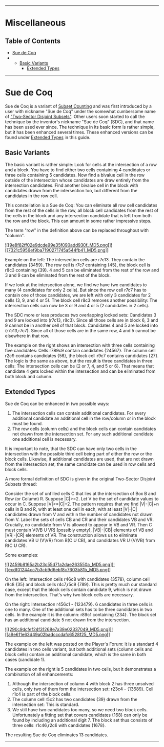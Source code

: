 
---

# Miscellaneous

## Table of Contents

- [Sue de Coq](https://hodoku.sourceforge.net/en/tech_misc.php#sdc)
- - [Basic Variants](https://hodoku.sourceforge.net/en/tech_misc.php#sdc1)
    - [Extended Types](https://hodoku.sourceforge.net/en/tech_misc.php#sdc2)

---

# Sue de Coq

Sue de Coq is a variant of [Subset Counting](http://www.sudopedia.org/wiki/Subset_Counting) and was first introduced by a user with nickname "Sue de Coq" under the somewhat cumbersome name of ["Two-Sector Disjoint Subsets"](http://forum.enjoysudoku.com/viewtopic.php?t=2033). Other users soon started to call the technique by the inventor's nickname "Sue de Coq" (SDC), and that name has been used ever since. The technique in its basic form is rather simple, but it has been enhanced several times. These enhanced versions can be found under [Extended Types](https://hodoku.sourceforge.net/en/tech_misc.php#sdc2) in this guide.

## Basic Variants

The basic variant is rather simple: Look for cells at the intersection of a row and a block. You have to find either two cells containing 4 candidates or three cells containing 5 candidates. Now find a bivalue cell in the row outside of the intersection whose candidates are draw entirely from the intersection candidates. Find another bivalue cell in the block with candidates drawn from the intersection too, but different from the candidates in the row cell.

This constellation is a Sue de Coq: You can eliminate all row cell candidates from the rest of the cells in the row, all block cell candidates from the rest of the cells in the block and any intersection candidate that is left from both the row and the block. This can amount in some rather impressive steps.

The term "row" in the definition above can be replaced throughout with "column".

[![[9e8f82ff02e9dcde99e35f090add930f_MD5.png]]](https://hodoku.sourceforge.net/en/show_example.php?file=sdc01&tech=Sue+de+Coq+%28basic+variant%29)[![[7321c5956ef9ba7190271745a544fb41_MD5.png]]](https://hodoku.sourceforge.net/en/show_example.php?file=sdc02&tech=Sue+de+Coq+%28basic+variant%29)

Example on the left: The intersection cells are r7c13. They contain the candidates {3459}. The row cell is r7c7 containing {45}, the block cell is r8c3 containing {39}. 4 and 5 can be eliminated from the rest of the row and 3 and 9 can be eliminated from the rest of the block.

If we look at the intersection alone, we find we have two candidates to many (4 candidates for only 2 cells). But since the row cell r7c7 has to contain one of those candidates, we are left with only 3 candidates for 2 cells (3, 9, and 4 or 5). The block cell r8c3 removes another possibility: The intersection cells can now be 3 or 9 and 4 or 5 (2 candidates in 2 cells).

The SDC more or less produces two overlapping locked sets: Candidates 3 and 9 are locked into (r7c13, r8c3). Since all those cells are in block 6, 3 and 9 cannot be in another cell of that block. Candidates 4 and 5 are locked into (r7c13,r7c7). Since all of those cells are in the same row, 4 and 5 cannot be elsewhere in that row.

The example on the right shows an intersection with three cells containing five candidates: Cells r789c9 contain candidates {24567}. The column cell r2c9 contains candidates {56}, the block cell r9c7 contains candidates {27}. The logic is the same as above, but the result is three candidates in three cells: The intersection cells can be {2 or 7, 4, and 5 or 6}. That means that candidate 4 gets locked within the intersection and can be eliminated from both block and column.

## Extended Types

Sue de Coq can be enhanced in two possible ways:

1. The intersection cells can contain additional candidates. For every additional candidate an additional cell in the row/column or in the block must be found.
2. The row cells (column cells) and the block cells can contain candidates not drawn from the intersection set. For any such additional candidate one additional cell is necessary.

It is important to note, that the SDC can have only two cells in the intersection with the possible third cell being part of either the row or the block cells. Likewise, if additional candidates are used, that are not drawn from the intersection set, the same candidate can be used in row cells and block cells.

A more formal definition of SDC is given in the original Two-Sector Disjoint Subsets thread:

Consider the set of unfilled cells C that lies at the intersection of Box B and Row (or Column) R. Suppose |C|>=2. Let V be the set of candidate values to occur in C. Suppose |V|>=|C|+2. The pattern requires that we find |V|-|C|+n cells in B and R, with at least one cell in each, with at least |V|-|C| candidates drawn from V and with n the number of candidates not drawn from V. Label the sets of cells CB and CR and their candidates VB and VR. Crucially, no candidate from V is allowed to appear in VB and VR. Then C must contain V\(VB U VR) [possibly empty], |VB|-|CB| elements of VB and |VR|-|CR| elements of VR. The construction allows us to eliminate candidates VB U (V\VR) from B\(C U CB), and candidates VR U (V\VB) from R\(C U CR).

Some examples:

[![[2459b8165a2b23c55d71a2dae263550a_MD5.png]]](https://hodoku.sourceforge.net/en/show_example.php?file=sdc04&tech=Sue+de+Coq+%28extended+variant%29)[![[ecdf01244cc7b3cb9d6ebf8c7603b81b_MD5.png]]](https://hodoku.sourceforge.net/en/show_example.php?file=sdc03&tech=Sue+de+Coq+%28extended+variant%29)

On the left: Intersection cells r46c8 with candidates {3578}, column cell r8c8 {35} and block cells r4c7,r5c9 {789}. This is pretty much our standard case, except that the block cells contain candidate 9, which is not drawn from the intersection. That's why two block cells are necessary.

On the right: Intersection r456c1 - {123479}. 6 candidates in three cells is one to many. One of the additional sets has to be three candidates in two cells. In the example it is the column: r89c1 containing {234}. The block set has an additional candidate 5 not drawn from the intersection.

[![[290c9dcfef24f31268e7a38e02337049_MD5.png]]](https://hodoku.sourceforge.net/en/show_example.php?file=sdc05&tech=Sue+de+Coq+%28extended+variant%29)[![[a9e611e63d49a02badcccdafc6528f25_MD5.png]]](https://hodoku.sourceforge.net/en/show_example.php?file=sdc06&tech=Sue+de+Coq+%28extended+variant%29)

The example on the left was posted on the Player's Forum: It is a standard 4 candidates in two cells variant, but both additional sets (column cells and block cells) contain an additional candidate, which is the same in both cases (candidate 1).

The example on the right is 5 candidates in two cells, but it demonstrates a combination of all enhancements:

1. Although the intersection of column 4 with block 2 has three unsolved cells, only two of them form the intersection set: r23c4 - {13689}. Cell r1c4 is part of the block cells.
2. The column cell r5c2 has two candidates {39} drawn from the intersection set: This is standard.
3. We still have two candidates too many, so we need two block cells. Unfortunately a fitting set that covers candidates {168} can only be found by including an additional digit 7. The block set thus consists of three cells: r1c46,r2c6 with candidates {1678}.

The resulting Sue de Coq eliminates 13 candidates.

---

